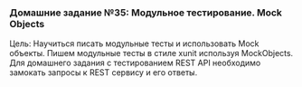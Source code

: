 ### Домашние задание №35: Модульное тестирование. Mock Objects
Цель: Научиться писать модульные тесты и использовать Mock объекты.
Пишем модульные тесты в стиле xunit используя MockObjects.
Для домашнего задания с тестированием REST API необходимо замокать запросы к REST сервису и его ответы. 
